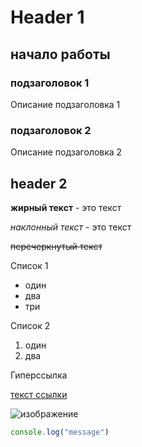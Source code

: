 # Header 1

## начало работы

### подзаголовок 1
Описание подзаголовка 1

### подзаголовок 2
Описание подзаголовка 2

## header 2


**жирный текст** - это текст

*наклонный текст* - это текст

~~перечеркнутый текст~~

Список 1

* один
* два
* три

Список 2

1. один
1. два

Гиперссылка 

[текст ссылки](google.ru)

![изображение](https://cdn.svyaznoy.ru/upload/iblock/b4a/237862.jpg/resize/483x483/hq/)

```javascript
console.log("message")
```